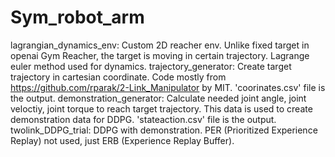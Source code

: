 # Sym_robot_arm
lagrangian_dynamics_env: Custom 2D reacher env. Unlike fixed target in openai Gym Reacher, the target is moving in certain trajectory. Lagrange euler method used for dynamics.
trajectory_generator: Create target trajectory in cartesian coordinate. Code mostly from https://github.com/rparak/2-Link_Manipulator by MIT.
                      'coorinates.csv' file is the output.
demonstration_generator: Calculate needed joint angle, joint veloctiy, joint torque to reach target trajectory. This data is used to create demonstration data for DDPG.
                         'stateaction.csv' file is the output.
twolink_DDPG_trial: DDPG with demonstration. PER (Prioritized Experience Replay) not used, just ERB (Experience Replay Buffer).

